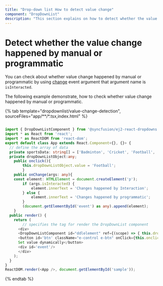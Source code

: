 ```yaml
---
title: "Drop-down list How to detect value change"
component: "DropDownList"
description: "This section explains on how to detect whether the value change happened by manual or programmatic in drop-down list component."
---
```


# Detect whether the value change happened by manual or programmatic

You can check about whether value change happened by manual or programmatic by
using [change](../../api/drop-down-list/#change) event argument that argument name is `isInteracted`.

The following example demonstrate, how to check whether value change happened by manual or programmatic.

{% tab template="dropdownlist/value-change-detection",  sourceFiles="app/**/*.tsx,index.html" %}

```typescript

import { DropDownListComponent } from '@syncfusion/ej2-react-dropdowns';
import * as React from 'react';
import * as ReactDOM from 'react-dom';
export default class App extends React.Component<{}, {}> {
  // define the array of data
  private sportsData: string[] = ['Badminton', 'Cricket', 'Football', 'Golf', 'Tennis'];
  private dropDownListObject:any;
    public onclick(){
        this.dropDownListObject.value = 'Football';
        }
    public onChange(args: any){
    const element: HTMLElement = document.createElement('p');
        if (args.isInteracted) {
            element.innerText = 'Changes happened by Interaction';
        } else {
            element.innerText = 'Changes happened by programmatic';
        }
        (document.getElementById('event') as any).append(element);
    }
  public render() {
    return (
        // specifies the tag for render the DropDownList component
      <div>
      <DropDownListComponent id="ddlelement" ref={(scope) => { this.dropDownListObject = scope; }} dataSource={this.sportsData}  placeholder="Select a game" change={this.onChange} />
      <button id='btn' className="e-control e-btn" onClick={this.onclick = this.onclick.bind(this)}>
      Set value dynamically</button>
      <div id='event'/>
      </div>
    );
  }
}
ReactDOM.render(<App />, document.getElementById('sample'));

```

{% endtab %}
